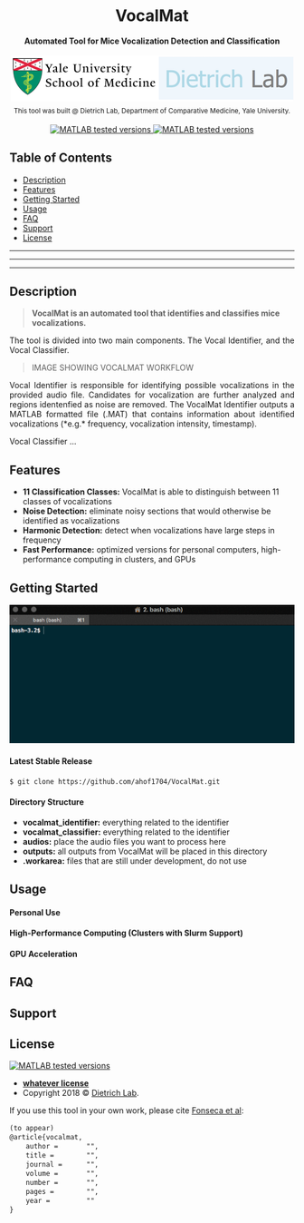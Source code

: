 <h1 align="center">VocalMat</h1>
<div align="center">
    <strong>Automated Tool for Mice Vocalization Detection and Classification</strong>
</div>

<div align="center">
    <br />
    <a href="http://www.dietrich-lab.org"><img src="logo.png" title="Dietrich Lab - Yale School of Medicine" alt="Dietrich Lab - Yale School of Medicine"></a>
</div>

<div align="center">
    <sub>This tool was built @ Dietrich Lab, Department of Comparative Medicine, Yale University.
</div>

<div align="center">
    <br />
    <!-- MATLAB version -->
    <a href="https://www.mathworks.com/products/matlab.html">
    <img src="https://img.shields.io/badge/MATLAB-2017a%7C2017b%7C2018a-blue.svg?style=flat-square"
      alt="MATLAB tested versions" />
    </a>
    <!-- LICENSE -->
    <a href="#">
    <img src="https://img.shields.io/badge/license-whatever-orange.svg?style=flat-square"
      alt="MATLAB tested versions" />
    </a>
    <br />
</div>

## Table of Contents
- [Description](#description)
- [Features](#features)
- [Getting Started](#getting-started)
- [Usage](#usage)
- [FAQ](#faq)
- [Support](#support)
- [License](#license)

---
---
---

## Description
> **VocalMat is an automated tool that identifies and classifies mice vocalizations.**

<p align="justify">
The tool is divided into two main components. The Vocal Identifier, and the Vocal Classifier.

> IMAGE SHOWING VOCALMAT WORKFLOW

<p align="justify">
Vocal Identifier is responsible for identifying possible vocalizations in the provided audio file. Candidates for vocalization are further analyzed and regions identenfied as noise are removed. The VocalMat Identifier outputs a MATLAB formatted file (.MAT) that contains information about identified vocalizations (*e.g.* frequency, vocalization intensity, timestamp).

<p> Vocal Classifier ...


## Features
- __11 Classification Classes:__ VocalMat is able to distinguish between 11 classes of vocalizations
- __Noise Detection:__ eliminate noisy sections that would otherwise be identified as vocalizations
- __Harmonic Detection:__ detect when vocalizations have large steps in frequency
- __Fast Performance:__ optimized versions for personal computers, high-performance computing in clusters, and GPUs

## Getting Started
![Recordit GIF](clone.gif)

#### Latest Stable Release
```bash
$ git clone https://github.com/ahof1704/VocalMat.git
```
#### Directory Structure
- __vocalmat_identifier:__ everything related to the identifier
- __vocalmat_classifier:__ everything related to the identifier
- __audios:__ place the audio files you want to process here
- __outputs:__ all outputs from VocalMat will be placed in this directory
- __.workarea:__ files that are still under development, do not use

## Usage
#### Personal Use
#### High-Performance Computing (Clusters with Slurm Support)
#### GPU Acceleration

## FAQ
## Support
## License
<div>
    <a href="#">
    <img src="https://img.shields.io/badge/license-whatever-orange.svg?style=flat-square"
      alt="MATLAB tested versions" />
    </a>
</div>

- **[whatever license](#)**
- Copyright 2018 © <a href="http://www.dietrich-lab.org" target="_blank">Dietrich Lab</a>.

If you use this tool in your own work, please cite [Fonseca et al](#):
```
(to appear)
@article{vocalmat,
    author =       "",
    title =        "",
    journal =      "",
    volume =       "",
    number =       "",
    pages =        "",
    year =         ""
}
```